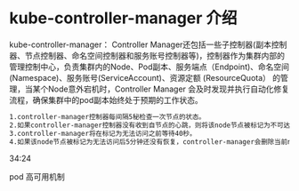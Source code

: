 # kube-controller-manager 介绍

kube-controller-manager： Controller Manager还包括一些子控制器(副本控制器、节点控制器、命名空间控制器和服务账号控制器等)，控制器作为集群内部的管理控制中心，负责集群内的Node、Pod副本、服务端点（Endpoint)、命名空间 (Namespace)、服务账号(ServiceAccount)、资源定额 (ResourceQuota） 的管理，当某个Node意外宕机时，Controller Manager 会及时发现并执行自动化修复流程，确保集群中的pod副本始终处于预期的工作状态。

```tex
1.controller-manager控制器每间隔5秘检查一次节点的状态。
2.如果controller-manager控制器没有收到自节点的心跳，则将该node节点被标记为不可达。
3.controller-manager将在标记为无法访问之前等待40秒。
4.如果该node节点被标记为无法访问后5分钟还没有恢复，controller-manager会删除当前node节点的所有pod并在其它可用节点重建这些pod。
```

34:24

pod 高可用机制

